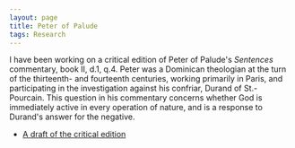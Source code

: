 ```yaml
---
layout: page
title: Peter of Palude
tags: Research
---
```


I have been working on a critical edition of Peter of Palude's *Sentences* commentary, book II, d.1, q.4. Peter was a Dominican theologian at the turn of the thirteenth- and fourteenth centuries, working primarily in Paris, and participating in the investigation against his confriar, Durand of St.-Pourcain. This question in his commentary concerns whether God is immediately active in every operation of nature, and is a response to Durand's answer for the negative.

- [A draft of the critical edition](/public/texts/Palude.pdf)
